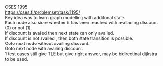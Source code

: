 CSES 1995  
https://cses.fi/problemset/task/1195/  
Key idea was to learn graph modelling with additonal state.  
Each node also store whether it has been reached with availaning discount (0) or not (1).  
If discount is availed then next state can only availed.  
If discount is not availed , then both state transition is possible.  
    Goto next node without availing discount.  
    Goto next node with availing discount.  
1 test cases still give TLE but give right answer, may be bidirectinal dijkstra to be used.  
